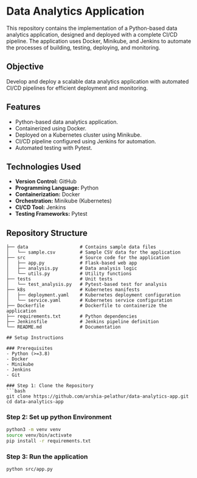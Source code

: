 # Data Analytics Application

This repository contains the implementation of a Python-based data analytics application, designed and deployed with a complete CI/CD pipeline. The application uses Docker, Minikube, and Jenkins to automate the processes of building, testing, deploying, and monitoring.

## Objective
Develop and deploy a scalable data analytics application with automated CI/CD pipelines for efficient deployment and monitoring.

## Features
- Python-based data analytics application.
- Containerized using Docker.
- Deployed on a Kubernetes cluster using Minikube.
- CI/CD pipeline configured using Jenkins for automation.
- Automated testing with Pytest.

## Technologies Used
- **Version Control:** GitHub
- **Programming Language:** Python
- **Containerization:** Docker
- **Orchestration:** Minikube (Kubernetes)
- **CI/CD Tool:** Jenkins
- **Testing Frameworks:** Pytest

## Repository Structure

```plaintext
├── data                   # Contains sample data files
│   └── sample.csv         # Sample CSV data for the application
├── src                    # Source code for the application
│   ├── app.py             # Flask-based web app
│   ├── analysis.py        # Data analysis logic
│   └── utils.py           # Utility functions
├── tests                  # Unit tests
│   └── test_analysis.py   # Pytest-based test for analysis
├── k8s                    # Kubernetes manifests
│   ├── deployment.yaml    # Kubernetes deployment configuration
│   └── service.yaml       # Kubernetes service configuration
├── Dockerfile             # Dockerfile to containerize the application
├── requirements.txt       # Python dependencies
├── Jenkinsfile            # Jenkins pipeline definition
└── README.md              # Documentation

## Setup Instructions

### Prerequisites
- Python (>=3.8)
- Docker
- Minikube
- Jenkins
- Git

### Step 1: Clone the Repository
```bash
git clone https://github.com/arshia-pelathur/data-analytics-app.git
cd data-analytics-app
```
### Step 2: Set up python Environment
```bash
python3 -m venv venv
source venv/bin/activate
pip install -r requirements.txt
```
### Step 3: Run the application
```bash
python src/app.py
```
